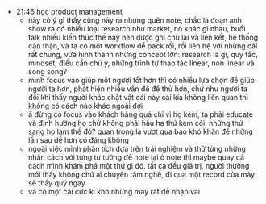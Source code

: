 - 21:46 học product management
	- nãy có ý gì thấy cũng nảy ra nhưng quên note, chắc là đoạn anh show ra có nhiều loại research như market, nó khác gì nhau, buổi talk nhiều kiến thức thế này nên được ghi chú lại và liên kết, hệ thống cẩn thận, và ta có một workflow để pack rồi, rồi liên hệ với những cái rất chung, vừa hình thành những concept lớn: research là gì, quy tắc, mindset, điều cần chú ý, những trình tự thao tác linear, non linear và song song?
	- mình focus vào giúp một người tốt hơn thì có nhiều lựa chọn để giúp người ta hơn, phát hiện nhiều vấn đề để thử hơn, chứ như người ta đôi khi thấy người khác chật vật cái này cái kia không liên quan thì không có cách nào khác ngoài đợi
	- à đừng có focus vào khách hàng quá chỉ vì họ kém, ta phải educate và định hướng họ chứ không phải hầu hạ thứ kém cỏi. những thứ sang họ làm thế đó? quan trọng là vượt qua bao khó khăn để những lần sau dễ hơn có đáng không
	- ngoài việc mình phân tích dựa trên trải nghiệm và thử từng những nhân cách với từng tư tưởng để note lại ở note thì maybe quay cả cách mình khám phá một thứ gì đó. tất cả đều giá trị, người thường mới thấy không chứ ai chuyên tâm nghề, đi qua một record của mày sẽ thấy quý ngay
	- và có một cái cực kì khó nhưng mày rất dễ nhập vai